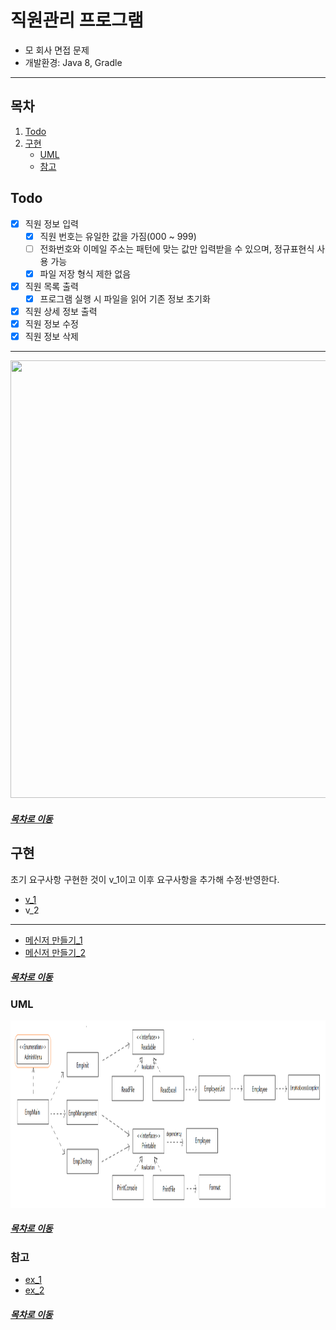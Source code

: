 직원관리 프로그램
=====
* 모 회사 면접 문제
* 개발환경: Java 8, Gradle
- - -
## 목차
1. [Todo](#Todo)
2. [구현](#구현)
	* [UML](#UML)
	* [참고](참고)

## Todo

- [x] 직원 정보 입력
	- [x] 직원 번호는 유일한 값을 가짐(000 ~ 999)
	- [ ] 전화번호와 이메일 주소는 패턴에 맞는 값만 입력받을 수 있으며, 정규표현식 사용 가능
	- [x] 파일 저장 형식 제한 없음
- [x] 직원 목록 출력
	- [x] 프로그램 실행 시 파일을 읽어 기존 정보 초기화
- [x] 직원 상세 정보 출력
- [x] 직원 정보 수정
- [x] 직원 정보 삭제

- - -
<img src="./img/comtrue.png" width="600" height="700"></br>

##### [목차로 이동](#목차)

## 구현
초기 요구사항 구현한 것이 v_1이고 이후 요구사항을 추가해 수정·반영한다.

* [v_1](docs/review_v1.md)
* v_2

- - -
* [메신저 만들기_1](http://www.bsidesoft.com/?p=3166)
* [메신저 만들기_2](https://www.bsidesoft.com/?p=3297)

##### [목차로 이동](#목차)

### UML
<img src="img/class_diagram.png" width="850" height="300"></br>

##### [목차로 이동](#목차)

### 참고
* [ex_1](https://github.com/jeon7/employee_management)
* [ex_2](https://github.com/GentleDot/temp)

##### [목차로 이동](#목차)

